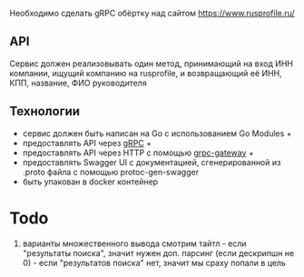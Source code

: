 Необходимо сделать gRPC обёртку над сайтом https://www.rusprofile.ru/

## API

Сервис должен реализовывать один метод, принимающий на вход ИНН компании, ищущий компанию на rusprofile, и возвращающий её ИНН, КПП, название, ФИО руководителя

## Технологии

* сервис должен быть написан на Go с использованием Go Modules  +
* предоставлять API через [gRPC](https://grpc.io/docs/languages/go/quickstart/)  +
* предоставлять API через HTTP с помощью [grpc-gateway](https://github.com/grpc-ecosystem/grpc-gateway) + 
* предоставлять Swagger UI с документацией, сгенерированной из .proto файла с помощью protoc-gen-swagger
* быть упакован в docker контейнер


# Todo
1. варианты множественного вывода 
смотрим тайтл - если "результаты поиска", значит нужен доп. парсинг (если дескрипшн не 0)
              - если "результатов поиска" нет, значит мы сраху попали в цель